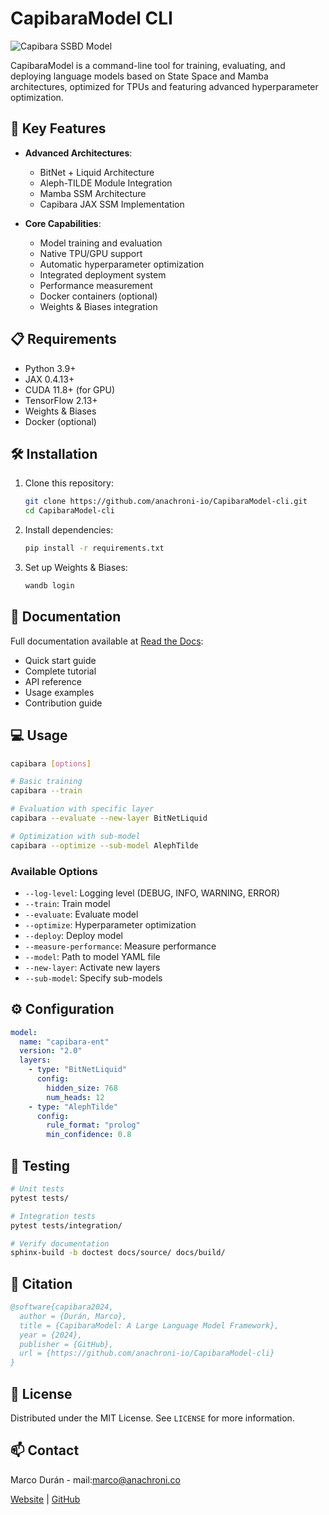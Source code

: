 # CapibaraModel CLI

![Capibara SSBD Model](./capibara_model/src/public/3BSSBD.webp)

CapibaraModel is a command-line tool for training, evaluating, and deploying language models based on State Space and Mamba architectures, optimized for TPUs and featuring advanced hyperparameter optimization.

## 🚀 Key Features

- **Advanced Architectures**:
  - BitNet + Liquid Architecture
  - Aleph-TILDE Module Integration
  - Mamba SSM Architecture
  - Capibara JAX SSM Implementation
  
- **Core Capabilities**:
  - Model training and evaluation
  - Native TPU/GPU support
  - Automatic hyperparameter optimization
  - Integrated deployment system
  - Performance measurement
  - Docker containers (optional)
  - Weights & Biases integration

## 📋 Requirements

- Python 3.9+
- JAX 0.4.13+
- CUDA 11.8+ (for GPU)
- TensorFlow 2.13+
- Weights & Biases
- Docker (optional)

## 🛠️ Installation

1. Clone this repository:

   ```bash
   git clone https://github.com/anachroni-io/CapibaraModel-cli.git
   cd CapibaraModel-cli
   ```

2. Install dependencies:

   ```bash
   pip install -r requirements.txt
   ```

3. Set up Weights & Biases:

   ```bash
   wandb login
   ```

## 📖 Documentation

Full documentation available at [Read the Docs](https://capibaramodel.readthedocs.io/):

- Quick start guide
- Complete tutorial
- API reference
- Usage examples
- Contribution guide

## 💻 Usage

```bash
capibara [options]

# Basic training
capibara --train

# Evaluation with specific layer
capibara --evaluate --new-layer BitNetLiquid

# Optimization with sub-model
capibara --optimize --sub-model AlephTilde
```

### Available Options

- `--log-level`: Logging level (DEBUG, INFO, WARNING, ERROR)
- `--train`: Train model
- `--evaluate`: Evaluate model
- `--optimize`: Hyperparameter optimization
- `--deploy`: Deploy model
- `--measure-performance`: Measure performance
- `--model`: Path to model YAML file
- `--new-layer`: Activate new layers
- `--sub-model`: Specify sub-models

## ⚙️ Configuration

```yaml
model:
  name: "capibara-ent"
  version: "2.0"
  layers:
    - type: "BitNetLiquid"
      config:
        hidden_size: 768
        num_heads: 12
    - type: "AlephTilde"
      config:
        rule_format: "prolog"
        min_confidence: 0.8
```

## 🧪 Testing

```bash
# Unit tests
pytest tests/

# Integration tests
pytest tests/integration/

# Verify documentation
sphinx-build -b doctest docs/source/ docs/build/
```

## 📝 Citation

```bibtex
@software{capibara2024,
  author = {Durán, Marco},
  title = {CapibaraModel: A Large Language Model Framework},
  year = {2024},
  publisher = {GitHub},
  url = {https://github.com/anachroni-io/CapibaraModel-cli}
}
```

## 📄 License

Distributed under the MIT License. See `LICENSE` for more information.

## 📫 Contact

Marco Durán - mail:marco@anachroni.co

[Website](https://www.anachroni.co) | [GitHub](https://github.com/anachroni-io/CapibaraModel-cli)
